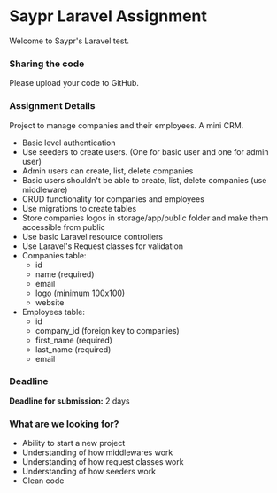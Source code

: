 # Saypr Laravel Assignment

Welcome to Saypr's Laravel test.

### Sharing the code

Please upload your code to GitHub.

### Assignment Details

Project to manage companies and their employees. A mini CRM.

- Basic level authentication
- Use seeders to create users. (One for basic user and one for admin user)
- Admin users can create, list, delete companies
- Basic users shouldn't be able to create, list, delete companies (use middleware)
- CRUD functionality for companies and employees
- Use migrations to create tables
- Store companies logos in storage/app/public folder and make them accessible from public
- Use basic Laravel resource controllers
- Use Laravel's Request classes for validation
- Companies table:
  - id
  - name (required)
  - email
  - logo (minimum 100x100)
  - website
- Employees table:
  - id
  - company_id (foreign key to companies)
  - first_name (required)
  - last_name (required)
  - email

### Deadline

**Deadline for submission:** 2 days

### What are we looking for?

- Ability to start a new project
- Understanding of how middlewares work
- Understanding of how request classes work
- Understanding of how seeders work
- Clean code